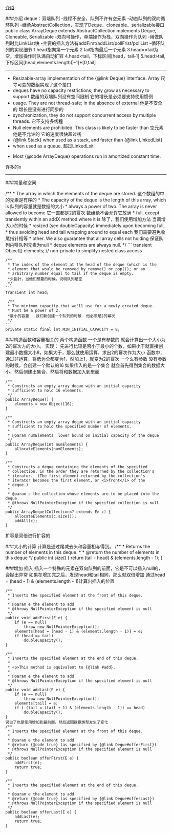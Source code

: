 [介绍](#介绍)


###介绍
deque：双端队列
-线程不安全，队列不许有空元素
-动态队列的双向循环队列
-继承AbstractCollection，实现了Deque、cloneable、serializable接口
    public class ArrayDeque<E> extends AbstractCollection<E>implements Deque<E>, Cloneable, Serializable
-双向可操作，单端操作为栈，双向操作为队列
-用做队列时比LinkList快
-主要的插入方法有addFirst/addList/pollFrist/pollList
-循环队列的实现细节
 1.head指向第一个元素
 2.tail指向最后一个元素
 3.head==tail为空，增加操作时队满自动扩容
 4.head<tail，下标区间[head，tail-1]
 5.head>tail,下标区间[head,elements.length()-1]+[0,tail]

****************************************************************************
 * Resizable-array implementation of the {@link Deque} interface.  Array
 尺寸可变的数组实现了这个接口
 * deques have no capacity restrictions; they grow as necessary to support
数组的双端队列没有空间限制  它的增长是必须要支持使用惯例
 * usage.  They are not thread-safe; in the absence of external
 他是不安全的                             增长是没有进行同步的
 * synchronization, they do not support concurrent access by multiple threads.
                        它不支持多线程
 * Null elements are prohibited.  This class is likely to be faster than
    空元素他是不允许的                  它的速度很快超过栈
 * {@link Stack} when used as a stack, and faster than {@link LinkedList}
 * when used as a queue.
    超过LinkedLsit
 * <p>Most {@code ArrayDeque} operations run in amortized constant time.
 许多的x
 ******************************************************************************

###常量和空间

/**
     * The array in which the elements of the deque are stored.
     这个数组的中的元素是有序的
     * The capacity of the deque is the length of this array, which is
     队列的容量就是数据的大小
     * always a power of two. The array is never allowed to become
     它一直都是2的幂次            数组绝不会允许它放满
     * full, except transiently within an addX method where it is
     除了，我们使用增加方法  当调增大小的时候
     * resized (see doubleCapacity) immediately upon becoming full,
     * thus avoiding head and tail wrapping around to equal each
     我们需要避免收尾指针相等
     * other.  We also guarantee that all array cells not holding
     保证队列内啡队列元素为null
     * deque elements are always null.
     */
    ```
    transient Object[] elements; // non-private to simplify nested class access

    /**
     * The index of the element at the head of the deque (which is the
     * element that would be removed by remove() or pop()); or an
     * arbitrary number equal to tail if the deque is empty.
     *头指针，当他们想要的时候，说明队列是空
     */
    ```
    transient int head;

     /**
     * The minimum capacity that we'll use for a newly created deque.
     * Must be a power of 2.
     *最小的容量   我们新创建一个队列的时候  他必须是2的幂次
     */
    ```
    private static final int MIN_INITIAL_CAPACITY = 8;

###构造函数和容量相关的
    两个构造函数
        一个是有参数的
            就会计算出一个大小为2的幂次方的大小。
            实现：
                先进行比较是否小于最小的个数，如果小于就直接创建最小数据大小8，如果大于，那么就使用运算，求出2的幂次作为大小
                函数中，通过非运算，将低为全都变为1，然加上1，就变为2的幂次
        一个么有参数
            没有参数的时候，会创建一个默认的16
        如果传入的是一个集合
            就会首先得到集合的数据大小，然后创建出集合，然后将和数据加入到里面

    /**
     * Constructs an empty array deque with an initial capacity
     * sufficient to hold 16 elements.
     */
    public ArrayDeque() {
        elements = new Object[16];
    }

    /**
     * Constructs an empty array deque with an initial capacity
     * sufficient to hold the specified number of elements.
     *
     * @param numElements  lower bound on initial capacity of the deque
     */
    public ArrayDeque(int numElements) {
        allocateElements(numElements);
    }

    /**
     * Constructs a deque containing the elements of the specified
     * collection, in the order they are returned by the collection's
     * iterator.  (The first element returned by the collection's
     * iterator becomes the first element, or <i>front</i> of the
     * deque.)
     *
     * @param c the collection whose elements are to be placed into the deque
     * @throws NullPointerException if the specified collection is null
     */
    public ArrayDeque(Collection<? extends E> c) {
        allocateElements(c.size());
        addAll(c);
    }

扩容是双倍进行扩容的

###大小的计算
    计算是通过尾减去头和容量相与得到。
    /**
     * Returns the number of elements in this deque.
     *
     * @return the number of elements in this deque
     */
    public int size() {
        return (tail - head) & (elements.length - 1);
    }

###增加  插入
    插入一个特殊的元素在双向队列的前面，它是不可以插入null的，会抛出异常
    如果在增加完之后，发现head和tail相同，那么就双倍增加
    通过head = (head - 1) & (elements.length - 1)计算出插入的位置

    /**
     * Inserts the specified element at the front of this deque.
     *
     * @param e the element to add
     * @throws NullPointerException if the specified element is null
     */
    public void addFirst(E e) {
        if (e == null)
            throw new NullPointerException();
        elements[head = (head - 1) & (elements.length - 1)] = e;
        if (head == tail)
            doubleCapacity();
    }

    /**
     * Inserts the specified element at the end of this deque.
     *
     * <p>This method is equivalent to {@link #add}.
     *
     * @param e the element to add
     * @throws NullPointerException if the specified element is null
     */
    public void addLast(E e) {
        if (e == null)
            throw new NullPointerException();
        elements[tail] = e;
        if ( (tail = (tail + 1) & (elements.length - 1)) == head)
            doubleCapacity();
    }
    说白了也是使用增加到最前面，然后返回数据类型发生了变化
    /**
     * Inserts the specified element at the front of this deque.
     *
     * @param e the element to add
     * @return {@code true} (as specified by {@link Deque#offerFirst})
     * @throws NullPointerException if the specified element is null
     */
    public boolean offerFirst(E e) {
        addFirst(e);
        return true;
    }

    /**
     * Inserts the specified element at the end of this deque.
     *
     * @param e the element to add
     * @return {@code true} (as specified by {@link Deque#offerLast})
     * @throws NullPointerException if the specified element is null
     */
    public boolean offerLast(E e) {
        addLast(e);
        return true;
    }
